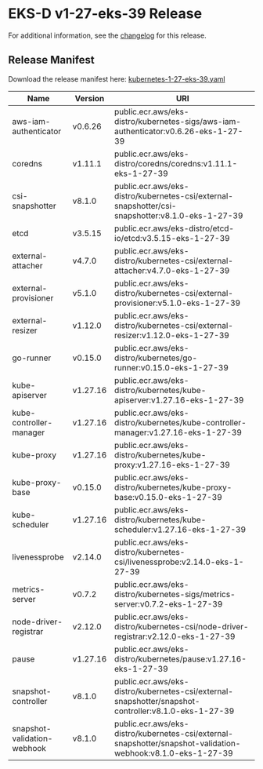 # EKS-D v1-27-eks-39 Release

For additional information, see the [changelog](CHANGELOG-v1-27-eks-39.md) for this release.

## Release Manifest

Download the release manifest here: [kubernetes-1-27-eks-39.yaml](https://distro.eks.amazonaws.com/kubernetes-1-27/kubernetes-1-27-eks-39.yaml)

| Name | Version | URI |
|------|---------|-----|
| aws-iam-authenticator | v0.6.26 | public.ecr.aws/eks-distro/kubernetes-sigs/aws-iam-authenticator:v0.6.26-eks-1-27-39 |
| coredns | v1.11.1 | public.ecr.aws/eks-distro/coredns/coredns:v1.11.1-eks-1-27-39 |
| csi-snapshotter | v8.1.0 | public.ecr.aws/eks-distro/kubernetes-csi/external-snapshotter/csi-snapshotter:v8.1.0-eks-1-27-39 |
| etcd | v3.5.15 | public.ecr.aws/eks-distro/etcd-io/etcd:v3.5.15-eks-1-27-39 |
| external-attacher | v4.7.0 | public.ecr.aws/eks-distro/kubernetes-csi/external-attacher:v4.7.0-eks-1-27-39 |
| external-provisioner | v5.1.0 | public.ecr.aws/eks-distro/kubernetes-csi/external-provisioner:v5.1.0-eks-1-27-39 |
| external-resizer | v1.12.0 | public.ecr.aws/eks-distro/kubernetes-csi/external-resizer:v1.12.0-eks-1-27-39 |
| go-runner | v0.15.0 | public.ecr.aws/eks-distro/kubernetes/go-runner:v0.15.0-eks-1-27-39 |
| kube-apiserver | v1.27.16 | public.ecr.aws/eks-distro/kubernetes/kube-apiserver:v1.27.16-eks-1-27-39 |
| kube-controller-manager | v1.27.16 | public.ecr.aws/eks-distro/kubernetes/kube-controller-manager:v1.27.16-eks-1-27-39 |
| kube-proxy | v1.27.16 | public.ecr.aws/eks-distro/kubernetes/kube-proxy:v1.27.16-eks-1-27-39 |
| kube-proxy-base | v0.15.0 | public.ecr.aws/eks-distro/kubernetes/kube-proxy-base:v0.15.0-eks-1-27-39 |
| kube-scheduler | v1.27.16 | public.ecr.aws/eks-distro/kubernetes/kube-scheduler:v1.27.16-eks-1-27-39 |
| livenessprobe | v2.14.0 | public.ecr.aws/eks-distro/kubernetes-csi/livenessprobe:v2.14.0-eks-1-27-39 |
| metrics-server | v0.7.2 | public.ecr.aws/eks-distro/kubernetes-sigs/metrics-server:v0.7.2-eks-1-27-39 |
| node-driver-registrar | v2.12.0 | public.ecr.aws/eks-distro/kubernetes-csi/node-driver-registrar:v2.12.0-eks-1-27-39 |
| pause | v1.27.16 | public.ecr.aws/eks-distro/kubernetes/pause:v1.27.16-eks-1-27-39 |
| snapshot-controller | v8.1.0 | public.ecr.aws/eks-distro/kubernetes-csi/external-snapshotter/snapshot-controller:v8.1.0-eks-1-27-39 |
| snapshot-validation-webhook | v8.1.0 | public.ecr.aws/eks-distro/kubernetes-csi/external-snapshotter/snapshot-validation-webhook:v8.1.0-eks-1-27-39 |
